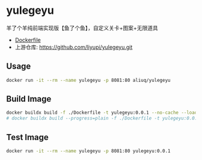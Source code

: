 # yulegeyu

羊了个羊纯前端实现版【鱼了个鱼】，自定义关卡+图案+无限道具

+ [Dockerfile](https://github.com/aliuq/apps-image/tree/master/apps/yulegeyu/Dockerfile)
+ 上游仓库: <https://github.com/liyupi/yulegeyu.git>

## Usage

```bash
docker run -it --rm --name yulegeyu -p 8081:80 aliuq/yulegeyu
```

## Build Image

```bash
docker buildx build -f ./Dockerfile -t yulegeyu:0.0.1 --no-cache --load .
# docker buildx build --progress=plain -f ./Dockerfile -t yulegeyu:0.0.1 --no-cache --load .
```

## Test Image

```bash
docker run -it --rm --name yulegeyu -p 8081:80 yulegeyu:0.0.1
```
